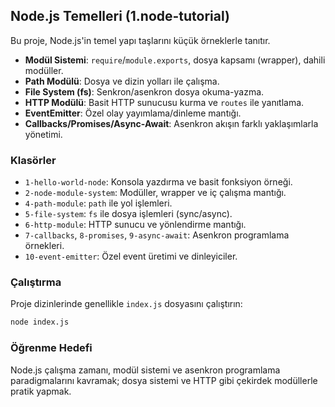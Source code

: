 ## Node.js Temelleri (1.node-tutorial)

Bu proje, Node.js'in temel yapı taşlarını küçük örneklerle tanıtır.

- **Modül Sistemi**: `require`/`module.exports`, dosya kapsamı (wrapper), dahili modüller.
- **Path Modülü**: Dosya ve dizin yolları ile çalışma.
- **File System (fs)**: Senkron/asenkron dosya okuma-yazma.
- **HTTP Modülü**: Basit HTTP sunucusu kurma ve `routes` ile yanıtlama.
- **EventEmitter**: Özel olay yayımlama/dinleme mantığı.
- **Callbacks/Promises/Async-Await**: Asenkron akışın farklı yaklaşımlarla yönetimi.

### Klasörler
- `1-hello-world-node`: Konsola yazdırma ve basit fonksiyon örneği.
- `2-node-module-system`: Modüller, wrapper ve iç çalışma mantığı.
- `4-path-module`: `path` ile yol işlemleri.
- `5-file-system`: `fs` ile dosya işlemleri (sync/async).
- `6-http-module`: HTTP sunucu ve yönlendirme mantığı.
- `7-callbacks`, `8-promises`, `9-async-await`: Asenkron programlama örnekleri.
- `10-event-emitter`: Özel event üretimi ve dinleyiciler.

### Çalıştırma
Proje dizinlerinde genellikle `index.js` dosyasını çalıştırın:

```bash
node index.js
```

### Öğrenme Hedefi
Node.js çalışma zamanı, modül sistemi ve asenkron programlama paradigmalarını kavramak; dosya sistemi ve HTTP gibi çekirdek modüllerle pratik yapmak.


